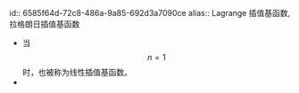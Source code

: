 id:: 6585f64d-72c8-486a-9a85-692d3a7090ce
alias:: Lagrange 插值基函数, 拉格朗日插值基函数

- 当$$n=1$$时，也被称为线性插值基函数。
-